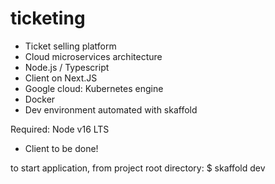 # ticketing

- Ticket selling platform 
- Cloud microservices architecture 
- Node.js / Typescript 
- Client on Next.JS
- Google cloud: Kubernetes engine
- Docker
- Dev environment automated with skaffold

Required: Node v16 LTS

- Client to be done!

to start application, from project root directory:
$ skaffold dev
